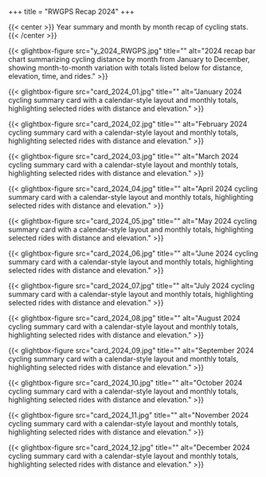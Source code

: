 +++
title = "RWGPS Recap 2024"
+++

{{< center >}}
Year summary and month by month recap of cycling stats.
{{< /center >}}

<div class="gallery-grid">
  
  {{< glightbox-figure src="y_2024_RWGPS.jpg" title="" alt="2024 recap bar chart summarizing cycling distance by month from January to December, showing month-to-month variation with totals listed below for distance, elevation, time, and rides." >}}
  
  {{< glightbox-figure src="card_2024_01.jpg" title="" alt="January 2024 cycling summary card with a calendar-style layout and monthly totals, highlighting selected rides with distance and elevation." >}}
  
  {{< glightbox-figure src="card_2024_02.jpg" title="" alt="February 2024 cycling summary card with a calendar-style layout and monthly totals, highlighting selected rides with distance and elevation." >}}
  
  {{< glightbox-figure src="card_2024_03.jpg" title="" alt="March 2024 cycling summary card with a calendar-style layout and monthly totals, highlighting selected rides with distance and elevation." >}}
  
  {{< glightbox-figure src="card_2024_04.jpg" title="" alt="April 2024 cycling summary card with a calendar-style layout and monthly totals, highlighting selected rides with distance and elevation." >}}
  
  {{< glightbox-figure src="card_2024_05.jpg" title="" alt="May 2024 cycling summary card with a calendar-style layout and monthly totals, highlighting selected rides with distance and elevation." >}}
  
  {{< glightbox-figure src="card_2024_06.jpg" title="" alt="June 2024 cycling summary card with a calendar-style layout and monthly totals, highlighting selected rides with distance and elevation." >}}
  
  {{< glightbox-figure src="card_2024_07.jpg" title="" alt="July 2024 cycling summary card with a calendar-style layout and monthly totals, highlighting selected rides with distance and elevation." >}}
  
  {{< glightbox-figure src="card_2024_08.jpg" title="" alt="August 2024 cycling summary card with a calendar-style layout and monthly totals, highlighting selected rides with distance and elevation." >}}
  
  {{< glightbox-figure src="card_2024_09.jpg" title="" alt="September 2024 cycling summary card with a calendar-style layout and monthly totals, highlighting selected rides with distance and elevation." >}}
  
  {{< glightbox-figure src="card_2024_10.jpg" title="" alt="October 2024 cycling summary card with a calendar-style layout and monthly totals, highlighting selected rides with distance and elevation." >}}
  
  {{< glightbox-figure src="card_2024_11.jpg" title="" alt="November 2024 cycling summary card with a calendar-style layout and monthly totals, highlighting selected rides with distance and elevation." >}}
  
  {{< glightbox-figure src="card_2024_12.jpg" title="" alt="December 2024 cycling summary card with a calendar-style layout and monthly totals, highlighting selected rides with distance and elevation." >}}
  
</div>
